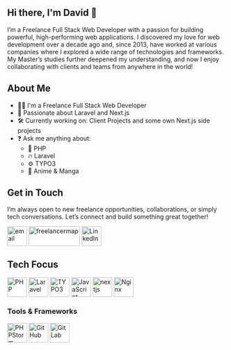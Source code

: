 ## Hi there, I'm David 👋

I’m a Freelance Full Stack Web Developer with a passion for building powerful, high-performing web applications. 
I discovered my love for web development over a decade ago and, since 2013, have worked at various companies where 
I explored a wide range of technologies and frameworks. My Master’s studies further deepened my understanding, 
and now I enjoy collaborating with clients and teams from anywhere in the world!


## About Me
<ul>
    <li>👨‍💻 I'm a Freelance Full Stack Web Developer</li>
    <li>🚀 Passionate about Laravel and Next.js</li>
    <li>🛠 Currently working on: Client Projects and some own Next.js side projects</li>
    <li>❓ Ask me anything about:
        <ul>
            <li>🐘 PHP</li>
            <li>🔥 Laravel</li>
            <li>⚙️ TYPO3</li>
            <li>🍙 Anime & Manga</li>
        </ul> 
    </li>
</ul>


## Get in Touch

I’m always open to new freelance opportunities, collaborations, or simply tech conversations. 
Let’s connect and build something great together!
<div>
    <a style="text-decoration:none" href="mailto:contact@konczewski.tech"><img style="height: 45px; vertical-align: middle"  src="https://img.icons8.com/?size=100&id=7rhqrO588QcU&format=png&color=000000" alt="email" /></a>
    <a style="text-decoration:none" href="https://www.freelancermap.de/profil/david-konczewski" target="_blank" title="Profil von David Konczewski auf www.freelancermap.de"><img alt="freelancermap" loading="lazy" style="vertical-align:middle;width:118px; height:45px" src="https://www.freelancermap.de/assets/logo/logo-black.svg"></a>
    <a style="text-decoration:none" href="https://www.linkedin.com/in/david-konczewski-868a90295/"><img style="height: 45px; vertical-align: middle"  src="https://img.icons8.com/?size=100&id=xuvGCOXi8Wyg&format=png&color=000000" alt="LinkedIn" /></a>
</div>

## Tech Focus
<div>
    <a style="text-decoration:none" href="https://www.php.net/" target="_blank"><img style="height: 45px; vertical-align: middle"  src="https://img.icons8.com/?size=100&id=YrKoPXb4jv9l&format=png&color=000000" alt="PHP" /></a>
    <a style="text-decoration:none" href="https://laravel.com/" target="_blank"><img style="height: 45px; vertical-align: middle"  src="https://img.icons8.com/?size=100&id=lRjcvhvtR81o&format=png&color=000000" alt="Laravel" /></a>
    <a style="text-decoration:none" href="https://typo3.org/" target="_blank"><img style="height: 45px; vertical-align: middle"  src="https://img.icons8.com/?size=100&id=7o-rQFFVp0bG&format=png&color=000000" alt="TYPO3" /></a>
    <a style="text-decoration:none" href="https://developer.mozilla.org/en-US/docs/Web/JavaScript" target="_blank"><img style="height: 45px; vertical-align: middle" src="https://img.icons8.com/?size=100&id=108784&format=png&color=000000" alt="JavaScript" /></a>
    <a style="text-decoration:none" href="https://nextjs.org/" target="_blank"><img style="height: 45px; vertical-align: middle"  src="https://img.icons8.com/?size=100&id=yUdJlcKanVbh&format=png&color=000000" alt="nextjs" /></a>
    <a style="text-decoration:none" href="https://www.nginx.com/" target="_blank"><img style="height: 45px; vertical-align: middle"  src="https://img.icons8.com/?size=100&id=t2x6DtCn5Zzx&format=png&color=000000" alt="Nginx" /></a>
</div>

### Tools & Frameworks
<div>
    <a style="text-decoration:none" href="https://www.jetbrains.com/phpstorm/" target="_blank"><img style="height: 45px; vertical-align: middle" src="https://files.vikingcodes.com/sdfjkl3LklKLCDFBedf45d.png" alt="PHPStorm" /></a>
    <a style="text-decoration:none" href="https://github.com/wurstfingersalat" target="_blank"><img style="height: 45px; vertical-align: middle" src="https://img.icons8.com/?size=100&id=12599&format=png&color=000000" alt="GitHub" /></a>
    <a style="text-decoration:none" href="https://gitlab.com/wurstfingersalat" target="_blank"><img style="height: 45px; vertical-align: middle" src="https://img.icons8.com/?size=100&id=34886&format=png&color=000000" alt="GitLab" /></a> 
</div>




